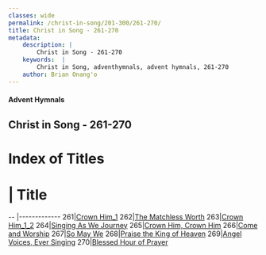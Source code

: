```yaml
---
classes: wide
permalink: /christ-in-song/201-300/261-270/
title: Christ in Song - 261-270
metadata:
    description: |
        Christ in Song - 261-270
    keywords:  |
        Christ in Song, adventhymnals, advent hymnals, 261-270
    author: Brian Onang'o
---
```


#### Advent Hymnals
## Christ in Song - 261-270

# Index of Titles
# | Title                        
-- |-------------
261|[Crown Him_1](/christ-in-song/201-300/261-270/Crown-Him_1)
262|[The Matchless Worth](/christ-in-song/201-300/261-270/The-Matchless-Worth)
263|[Crown Him_1_2](/christ-in-song/201-300/261-270/Crown-Him_1_2)
264|[Singing As We Journey](/christ-in-song/201-300/261-270/Singing-As-We-Journey)
265|[Crown Him, Crown Him](/christ-in-song/201-300/261-270/Crown-Him,-Crown-Him)
266|[Come and Worship](/christ-in-song/201-300/261-270/Come-and-Worship)
267|[So May We](/christ-in-song/201-300/261-270/So-May-We)
268|[Praise the King of Heaven](/christ-in-song/201-300/261-270/Praise-the-King-of-Heaven)
269|[Angel Voices, Ever Singing](/christ-in-song/201-300/261-270/Angel-Voices,-Ever-Singing)
270|[Blessed Hour of Prayer](/christ-in-song/201-300/261-270/Blessed-Hour-of-Prayer)